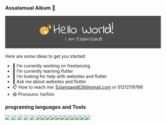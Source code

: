 ### Assalamual Aikum 👋


![Untitled Diagram](https://github.com/Eslamsaed626/Eslamsaed626/blob/main/name.png?raw=true)

Here are some ideas to get you started:

- 🔭 I’m currently working on freelancing
- 🌱 I’m currently learning flutter
- 🤔 I’m looking for help with websites and flutter
- 💬 Ask me about websites and flutter
- 📫 How to reach me: Eslamsaed626@gmail.com or 01212119766
- 😄 Pronouns: he/him

### programing languages and Tools
<img src="https://img.icons8.com/color/48/000000/javascript.png"/> <img src="https://img.icons8.com/color/48/000000/html-5.png"/> <img src="https://img.icons8.com/color/48/000000/css3.png"/> <img src="https://img.icons8.com/color/48/000000/bootstrap.png"/> <img src="https://img.icons8.com/color/48/000000/angularjs.png"/> <img src="https://img.icons8.com/color/48/000000/vue-js.png"/><img src="https://img.icons8.com/color/48/000000/sass.png"/><img src="https://img.icons8.com/ios-filled/50/4a90e2/jquery.png"/><img src="https://img.icons8.com/color/48/4a90e2/flutter.png"/><img src="https://img.icons8.com/wired/48/4a90e2/webpack.png"/><img src="https://img.icons8.com/color/48/4a90e2/typescript.png"/><img src="https://img.icons8.com/fluent/48/4a90e2/github.png"/><img src="https://img.icons8.com/color/48/4a90e2/lunacy.png"/><img src="https://img.icons8.com/color/48/4a90e2/dart.png"/><img src="https://img.icons8.com/color/48/4a90e2/adobe-photoshop.png"/><img src="https://img.icons8.com/color/48/4a90e2/firebase.png"/>

